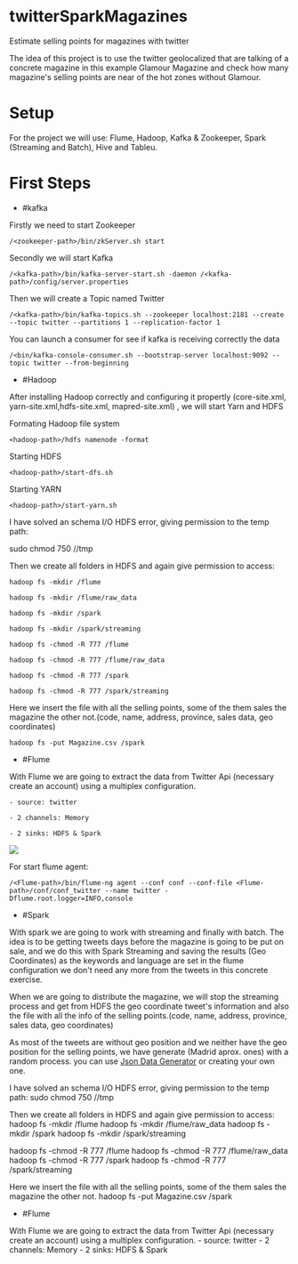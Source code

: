 # twitterSparkMagazines
Estimate selling points for magazines with twitter

The idea of this project is to use the twitter geolocalized that are talking of a concrete magazine in this example Glamour Magazine and check how many magazine's selling points are near of the hot zones without Glamour.

# Setup

For the project we will use: Flume, Hadoop, Kafka & Zookeeper, Spark (Streaming and Batch), Hive and Tableu.

# First Steps

- #kafka

Firstly we need to start Zookeeper

`/<zookeeper-path>/bin/zkServer.sh start`

Secondly we will start Kafka

`/<kafka-path>/bin/kafka-server-start.sh -daemon /<kafka-path>/config/server.properties`

Then we will create a Topic named Twitter

`/<kafka-path>/bin/kafka-topics.sh --zookeeper localhost:2181 --create --topic twitter --partitions 1 --replication-factor 1`

You can launch a consumer for see if kafka is receiving correctly the data

`/<bin/kafka-console-consumer.sh --bootstrap-server localhost:9092 --topic twitter --from-beginning`

- #Hadoop

After installing Hadoop correctly and configuring it propertly (core-site.xml, yarn-site.xml,hdfs-site.xml, mapred-site.xml) , we will start Yarn and HDFS

Formating Hadoop file system

`<hadoop-path>/hdfs namenode -format`

Starting HDFS

`<hadoop-path>/start-dfs.sh`

Starting YARN

`<hadoop-path>/start-yarn.sh`


I have solved an schema I/O HDFS error, giving permission to the temp path:

sudo chmod 750 /<hadoop-path>/tmp

Then we create all folders in HDFS and again give permission to access: 

`hadoop fs -mkdir /flume`

`hadoop fs -mkdir /flume/raw_data`

`hadoop fs -mkdir /spark`

`hadoop fs -mkdir /spark/streaming`

`hadoop fs -chmod -R 777 /flume`

`hadoop fs -chmod -R 777 /flume/raw_data`

`hadoop fs -chmod -R 777 /spark`

`hadoop fs -chmod -R 777 /spark/streaming`

Here we insert the file with all the selling points, some of the them sales the magazine the other not.(code, name, address, province, sales data, geo coordinates)

`hadoop fs -put Magazine.csv /spark`


- #Flume

With Flume we are going to extract the data from Twitter Api (necessary create an account) using a multiplex configuration.

    - source: twitter

    - 2 channels: Memory

    - 2 sinks: HDFS & Spark

![](https://media.licdn.com/mpr/mpr/AAEAAQAAAAAAAA3jAAAAJDgwZGM3YmYzLWRkYzItNDk4Ni05NDM5LWQyMDRmNThlMzM2Ng.png)
    

For start flume agent:

`/<Flume-path>/bin/flume-ng agent --conf conf --conf-file <Flume-path>/conf/conf_twitter --name twitter -Dflume.root.logger=INFO,console`


- #Spark

With spark we are going to work with streaming and finally with batch. The idea is to be getting tweets days before the magazine is going to be put on sale, and we do this with Spark Streaming and saving the results (Geo Coordinates) as the keywords and language are set in the flume configuration we don't need any more from the tweets in this concrete exercise.

When we are going to distribute the magazine, we will stop the streaming process and get from HDFS the geo coordinate tweet's information and also the file with all the info of the selling points.(code, name, address, province, sales data, geo coordinates)

As most of the tweets are without geo position and we neither have the geo position for the selling points, we have generate (Madrid aprox. ones) with a random process.
you can use [Json Data Generator](https://github.com/acesinc/json-data-generator) or creating your own one.



I have solved an schema I/O HDFS error, giving permission to the temp path:
sudo chmod 750 /<hadoop-path>/tmp

Then we create all folders in HDFS and again give permission to access: 
hadoop fs -mkdir /flume
hadoop fs -mkdir /flume/raw_data
hadoop fs -mkdir /spark
hadoop fs -mkdir /spark/streaming

hadoop fs -chmod -R 777 /flume
hadoop fs -chmod -R 777 /flume/raw_data
hadoop fs -chmod -R 777 /spark
hadoop fs -chmod -R 777 /spark/streaming

Here we insert the file with all the selling points, some of the them sales the magazine the other not.
hadoop fs -put Magazine.csv /spark


- #Flume

With Flume we are going to extract the data from Twitter Api (necessary create an account) using a multiplex configuration.
    - source: twitter
    - 2 channels: Memory
    - 2 sinks: HDFS & Spark
    





